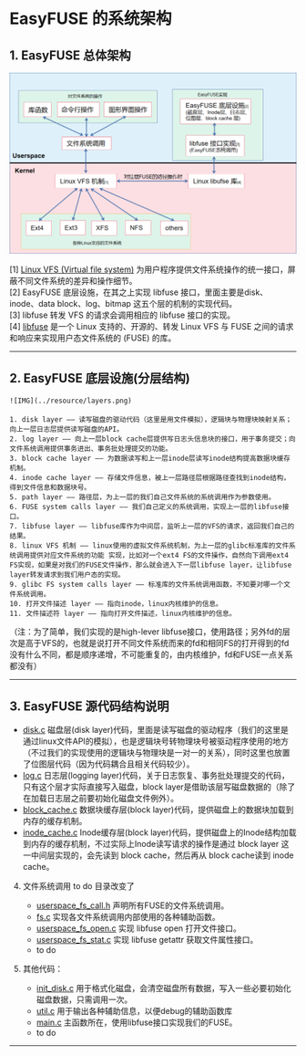 # EasyFUSE 的系统架构

## 1. EasyFUSE 总体架构

![IMG](../resource/libfuse_work.png)

\[1\] [Linux VFS (Virtual file system)](https://en.wikipedia.org/wiki/Virtual_file_system) 为用户程序提供文件系统操作的统一接口，屏蔽不同文件系统的差异和操作细节。  
\[2\] EasyFUSE 底层设施，在其之上实现 libfuse 接口，里面主要是disk、inode、data block、log、bitmap 这五个层的机制的实现代码。  
\[3\] libfuse 转发 VFS 的请求会调用相应的 libfuse 接口的实现。  
\[4\] [libfuse](https://github.com/libfuse/libfuse) 是一个 Linux 支持的、开源的、转发 Linux VFS 与 FUSE 之间的请求和响应来实现用户态文件系统的 (FUSE) 的库。  

---

## 2. EasyFUSE 底层设施(分层结构)

    ![IMG](../resource/layers.png)

    1. disk layer —— 读写磁盘的驱动代码（这里是用文件模拟），逻辑块与物理块映射关系；向上一层日志层提供读写磁盘的API。
    2. log layer —— 向上一层block cache层提供写日志头信息块的接口，用于事务提交；向文件系统调用提供事务进出、事务批处理提交的功能。
    3. block cache layer —— 为数据读写和上一层inode层读写inode结构提高数据块缓存机制。
    4. inode cache layer —— 存储文件信息，被上一层路径层根据路径查找到inode结构，得到文件信息和数据块号。
    5. path layer —— 路径层，为上一层的我们自己文件系统的系统调用作为参数使用。
    6. FUSE system calls layer —— 我们自己定义的系统调用，实现上一层的libfuse接口。
    7. libfuse layer —— libfuse库作为中间层，监听上一层的VFS的请求，返回我们自己的结果。
    8. linux VFS 机制 —— linux使用的虚拟文件系统机制，为上一层的glibc标准库的文件系统调用提供对应文件系统的功能 实现，比如对一个ext4 FS的文件操作，自然向下调用ext4 FS实现，如果是对我们的FUSE文件操作，那么就会进入下一层libfuse layer，让libfuse layer转发请求到我们用户态的实现。
    9. glibc FS system calls layer —— 标准库的文件系统调用函数，不知要对哪一个文件系统调用。
    10. 打开文件描述 layer —— 指向inode，linux内核维护的信息。
    11. 文件描述符 layer —— 指向打开文件描述，linux内核维护的信息。  
   （注：为了简单，我们实现的是high-lever libfuse接口，使用路径；另外fd的层次是高于VFS的，也就是说打开不同文件系统而来的fd和相同FS的打开得到的fd没有什么不同，都是顺序递增，不可能重复的，由内核维护，fd和FUSE一点关系都没有）

   ---

## 3. EasyFUSE 源代码结构说明

   - [disk.c](src/disk.c) 磁盘层(disk layer)代码，里面是读写磁盘的驱动程序（我们的这里是通过linux文件API的模拟），也是逻辑块号转物理块号被驱动程序使用的地方（不过我们的实现使用的逻辑块与物理块是一对一的关系），同时这里也放置了位图层代码（因为代码耦合且相关代码较少）。
   - [log.c](src/log.c) 日志层(logging layer)代码，关于日志恢复、事务批处理提交的代码，只有这个层才实际直接写入磁盘，block layer是借助该层写磁盘数据的（除了在加载日志层之前要初始化磁盘文件例外）。
   - [block_cache.c](src/block_cache.c) 数据块缓存层(block layer)代码，提供磁盘上的数据块加载到内存的缓存机制。
   - [inode_cache.c](src/inode_cache.c) Inode缓存层(block layer)代码，提供磁盘上的Inode结构加载到内存的缓存机制，不过实际上Inode读写请求的操作是通过 block layer 这一中间层实现的，会先读到 block cache，然后再从 block cache读到 inode cache。
  
4. 文件系统调用
    to do 目录改变了

   - [userspace_fs_call.h](include/userspace_fs_calls.h) 声明所有FUSE的文件系统调用。
   - [fs.c](src/fs.c) 实现各文件系统调用内部使用的各种辅助函数。
   - [userspace_fs_open.c](src/userspace_fs_open.c) 实现 libfuse open 打开文件接口。
   - [userspace_fs_stat.c](src/userspace_fs_stat.c) 实现 libfuse getattr 获取文件属性接口。
   - to do

5. 其他代码：
   - [init_disk.c](src/init_disk.c) 用于格式化磁盘，会清空磁盘所有数据，写入一些必要初始化磁盘数据，只需调用一次。
   - [util.c](src/util.c) 用于输出各种辅助信息，以便debug的辅助函数库
   - [main.c](src/main.c) 主函数所在，使用libfuse接口实现我们的FUSE。
   - to do

---

